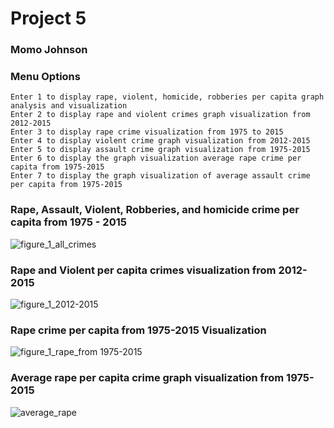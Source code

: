 # Project 5
### Momo Johnson

### Menu Options

    Enter 1 to display rape, violent, homicide, robberies per capita graph analysis and visualization
    Enter 2 to display rape and violent crimes graph visualization from 2012-2015
    Enter 3 to display rape crime visualization from 1975 to 2015
    Enter 4 to display violent crime graph visualization from 2012-2015
    Enter 5 to display assault crime graph visualization from 1975-2015
    Enter 6 to display the graph visualization average rape crime per capita from 1975-2015
    Enter 7 to display the graph visualization of average assault crime per capita from 1975-2015

### Rape, Assault, Violent, Robberies, and homicide crime per capita from 1975 - 2015
![figure_1_all_crimes](https://cloud.githubusercontent.com/assets/17325437/24433516/e92df828-13ee-11e7-8d78-cef504a79b4e.png)


### Rape and Violent per capita crimes visualization from 2012-2015
![figure_1_2012-2015](https://cloud.githubusercontent.com/assets/17325437/24434360/aac14940-13f4-11e7-8d86-2e8700d437fe.png)

### Rape crime per capita from 1975-2015 Visualization
![figure_1_rape_from 1975-2015](https://cloud.githubusercontent.com/assets/17325437/24434558/ebfb1d72-13f5-11e7-956d-830ba664c6f9.png)

### Average rape per capita crime graph visualization from 1975-2015
![average_rape](https://cloud.githubusercontent.com/assets/17325437/24485272/f05add5c-14c8-11e7-8117-340075f8b254.png)

